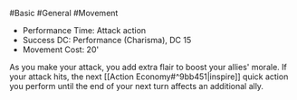 #Basic #General #Movement
 
- Performance Time: Attack action
- Success DC: Performance (Charisma), DC 15
- Movement Cost: 20'
 
As you make your attack, you add extra flair to boost your allies' morale. If your attack hits, the next [[Action Economy#^9bb451|inspire]] quick action you perform until the end of your next turn affects an additional ally.